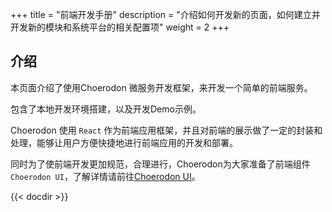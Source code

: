 +++
title = "前端开发手册"
description = "介绍如何开发新的页面，如何建立并开发新的模块和系统平台的相关配置项"
weight = 2
+++

## 介绍
  
本页面介绍了使用Choerodon 微服务开发框架，来开发一个简单的前端服务。

包含了本地开发环境搭建，以及开发Demo示例。

Choerodon 使用 `React` 作为前端应用框架，并且对前端的展示做了一定的封装和处理，能够让用户方便快捷地进行前端应用的开发和部署。

同时为了使前端开发更加规范，合理进行，Choerodon为大家准备了前端组件`Choerodon UI`，了解详情请前往[Choerodon UI](https://choerodon.github.io/choerodon-ui/index-cn)。

{{< docdir >}}